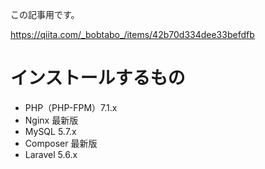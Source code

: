 この記事用です。

https://qiita.com/_bobtabo_/items/42b70d334dee33befdfb


# インストールするもの
* PHP（PHP-FPM）7.1.x
* Nginx 最新版
* MySQL 5.7.x
* Composer 最新版
* Laravel 5.6.x
